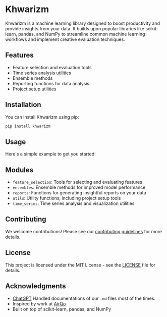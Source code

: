# Khwarizm

Khwarizm is a machine learning library designed to boost productivity and provide insights from your data. It builds upon popular libraries like scikit-learn, pandas, and NumPy to streamline common machine learning workflows and implement creative evaluation techniques.

## Features

- Feature selection and evaluation tools
- Time series analysis utilities
- Ensemble methods
- Reporting functions for data analysis
- Project setup utilities

## Installation

You can install Khwarizm using pip:

```bash
pip install khwarizm
```

## Usage

Here's a simple example to get you started:


## Modules

- `feature_selection`: Tools for selecting and evaluating features
- `ensembles`: Ensemble methods for improved model performance
- `reports`: Functions for generating insightful reports on your data
- `utils`: Utility functions, including project setup tools
- `time_series`: Time series analysis and visualization utilities

## Contributing

We welcome contributions! Please see our [contributing guidelines](CONTRIBUTING.md) for more details.

## License

This project is licensed under the MIT License - see the [LICENSE](LICENSE) file for details.

## Acknowledgments

- [ChatGPT](chatgpt.com) Handled documentations of our `.md` files most of the times. 
- Inspired by work at [AirQo](https://airqo.net)
- Built on top of scikit-learn, pandas, and NumPy
